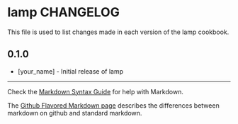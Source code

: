 lamp CHANGELOG
==============

This file is used to list changes made in each version of the lamp cookbook.

0.1.0
-----
- [your_name] - Initial release of lamp

- - -
Check the [Markdown Syntax Guide](http://daringfireball.net/projects/markdown/syntax) for help with Markdown.

The [Github Flavored Markdown page](http://github.github.com/github-flavored-markdown/) describes the differences between markdown on github and standard markdown.
